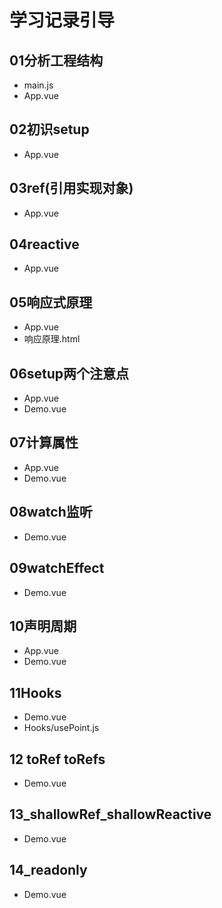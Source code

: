 # 学习记录引导
## 01分析工程结构
* main.js
* App.vue
## 02初识setup
* App.vue
## 03ref(引用实现对象)
* App.vue
## 04reactive
* App.vue
## 05响应式原理
* App.vue
* 响应原理.html
## 06setup两个注意点
* App.vue
* Demo.vue
## 07计算属性
* App.vue
* Demo.vue
## 08watch监听
* Demo.vue
## 09watchEffect
* Demo.vue
## 10声明周期
* App.vue
* Demo.vue
## 11Hooks
* Demo.vue
* Hooks/usePoint.js
## 12 toRef toRefs
* Demo.vue
## 13_shallowRef_shallowReactive
* Demo.vue
## 14_readonly
* Demo.vue